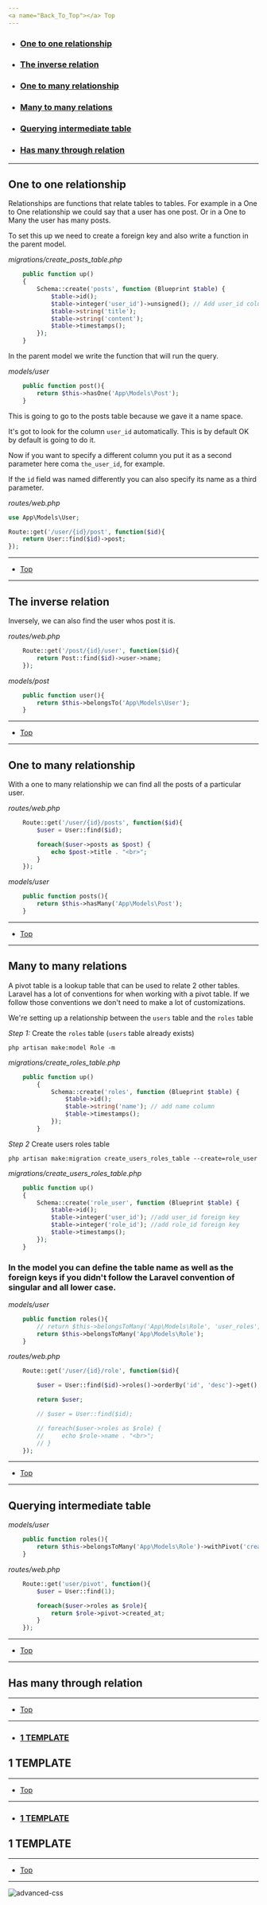 ```yaml
---
<a name="Back_To_Top"></a> Top
---
```


- ### [One to one relationship](#One_to_one_relationship)
- ### [The inverse relation](#The_inverse_relation)
- ### [One to many relationship](#One_to_many_relationship)
- ### [Many to many relations](#Many_to_many_relations)
- ### [Querying intermediate table](#Querying_intermediate_table)
- ### [Has many through relation](#Has_many_through_relation)

---

## <a name="One_to_one_relationship"></a>One to one relationship

Relationships are functions that relate tables to tables. For example in a One to One relationship we could say that a user has one post. Or in a One to Many the user has many posts. 

To set this up we need to create a foreign key and also write a function in the parent model. 

*migrations/create_posts_table.php*
```php
    public function up()
    {
        Schema::create('posts', function (Blueprint $table) {
            $table->id();
            $table->integer('user_id')->unsigned(); // Add user_id column with unsigned() for only positive numbers
            $table->string('title');
            $table->string('content');
            $table->timestamps();
        });
    }
```

In the parent model we write the function that will run the query.

*models/user*
```php
    public function post(){
        return $this->hasOne('App\Models\Post');
    }
```

This is going to go to the posts table because we gave it a name space.

It's got to look for the column `user_id` automatically. This is by default OK by default is going to do it.

Now if you want to specify a different column you put it as a second parameter here coma `the_user_id`, for example.

If the `id` field was named differently you can also specify its name as a third parameter.

*routes/web.php*
```php
use App\Models\User;

Route::get('/user/{id}/post', function($id){
    return User::find($id)->post;
});
```

---

- [Top](#Back_To_Top)

---

## <a name="The_inverse_relation"></a>The inverse relation

Inversely, we can also find the user whos post it is.

*routes/web.php*
```php
    Route::get('/post/{id}/user', function($id){
        return Post::find($id)->user->name;
    });
```

*models/post*
```php
    public function user(){
        return $this->belongsTo('App\Models\User');
    }
```

---

- [Top](#Back_To_Top)

---

## <a name="One_to_many_relationship"></a>One to many relationship

With a one to many relationship we can find all the posts of a particular user.

*routes/web.php*
```php
    Route::get('/user/{id}/posts', function($id){
        $user = User::find($id);

        foreach($user->posts as $post) {
            echo $post->title . "<br>";
        }
    });
```

*models/user*
```php
    public function posts(){
        return $this->hasMany('App\Models\Post');
    }
```

---

- [Top](#Back_To_Top)

---


## <a name="Many_to_many_relations"></a>Many to many relations

A pivot table is a lookup table that can be used to relate 2 other tables. Laravel has a lot of conventions for when working with a pivot table. If we follow those conventions we don't need to make a lot of customizations.

We're setting up a relationship between the `users` table and the `roles` table

*Step 1:* Create the `roles` table (`users` table already exists)

`php artisan make:model Role -m`

*migrations/create_roles_table.php*
```php
    public function up()
        {
            Schema::create('roles', function (Blueprint $table) {
                $table->id();
                $table->string('name'); // add name column
                $table->timestamps();
            });
        }
```

*Step 2* Create users roles table

`php artisan make:migration create_users_roles_table --create=role_user`

*migrations/create_users_roles_table.php*

```php
    public function up()
    {
        Schema::create('role_user', function (Blueprint $table) {
            $table->id();
            $table->integer('user_id'); //add user_id foreign key
            $table->integer('role_id'); //add role_id foreign key
            $table->timestamps();
        });
    }
```

### In the model you can define the table name as well as the foreign keys if you didn't follow the Laravel convention of singular and all lower case. 

*models/user*
```php
    public function roles(){
        // return $this->belongsToMany('App\Models\Role', 'user_roles', 'role_id', 'user_id');
        return $this->belongsToMany('App\Models\Role');
    }
```

*routes/web.php*
```php
    Route::get('/user/{id}/role', function($id){

        $user = User::find($id)->roles()->orderBy('id', 'desc')->get();

        return $user;

        // $user = User::find($id);

        // foreach($user->roles as $role) {
        //     echo $role->name . "<br>";
        // }
    });
```

---

- [Top](#Back_To_Top)

---


## <a name="Querying_intermediate_table"></a>Querying intermediate table

*models/user*
```php
    public function roles(){
        return $this->belongsToMany('App\Models\Role')->withPivot('created_at');
    }
```

*routes/web.php*
```php
    Route::get('user/pivot', function(){
        $user = User::find(1);

        foreach($user->roles as $role){
            return $role->pivot->created_at;
        }
    });
```

---

- [Top](#Back_To_Top)

---


## <a name="Has_many_through_relation"></a>Has many through relation

---

- [Top](#Back_To_Top)

---

- ### [1 TEMPLATE](#1_TEMPLATE)

## <a name="1_TEMPLATE"></a>1 TEMPLATE

---

- [Top](#Back_To_Top)

---

- ### [1 TEMPLATE](#1_TEMPLATE)

## <a name="1_TEMPLATE"></a>1 TEMPLATE

---

- [Top](#Back_To_Top)

---

![advanced-css](./images/#.png)